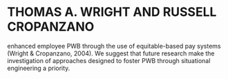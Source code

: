 # THOMAS A. WRIGHT AND RUSSELL CROPANZANO

enhanced employee PWB through the use of equitable-based pay systems (Wright & Cropanzano, 2004). We suggest that future research make the investigation of approaches designed to foster PWB through situational engineering a priority.